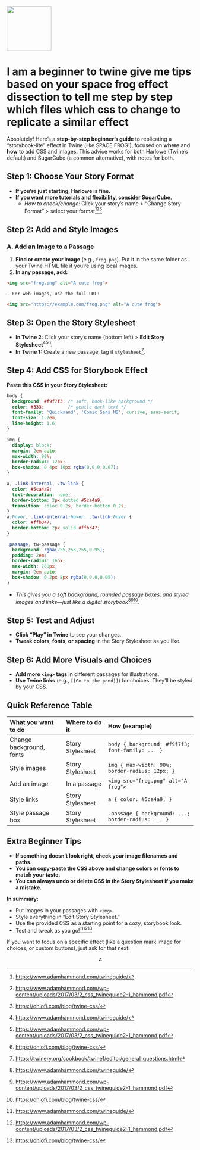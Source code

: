 <img src="https://r2cdn.perplexity.ai/pplx-full-logo-primary-dark%402x.png" class="logo" width="120"/>

# I am a beginner to twine give me tips based on your space frog effect dissection to tell me step by step which files which css to change to replicate a similar effect

Absolutely! Here’s a **step-by-step beginner’s guide** to replicating a “storybook-lite” effect in Twine (like SPACE FROG!), focused on **where** and **how** to add CSS and images. This advice works for both Harlowe (Twine’s default) and SugarCube (a common alternative), with notes for both.

## **Step 1: Choose Your Story Format**

- **If you’re just starting, Harlowe is fine.**
- **If you want more tutorials and flexibility, consider SugarCube.**
    - *How to check/change:* Click your story’s name > “Change Story Format” > select your format[^1][^3][^5].


## **Step 2: Add and Style Images**

### **A. Add an Image to a Passage**

1. **Find or create your image** (e.g., `frog.png`). Put it in the same folder as your Twine HTML file if you’re using local images.
2. **In any passage, add:**

```html
<img src="frog.png" alt="A cute frog">
```

    - For web images, use the full URL:

```html
<img src="https://example.com/frog.png" alt="A cute frog">
```


## **Step 3: Open the Story Stylesheet**

- **In Twine 2:**
Click your story’s name (bottom left) > **Edit Story Stylesheet**[^1][^3][^5].
- **In Twine 1:**
Create a new passage, tag it `stylesheet`[^7].


## **Step 4: Add CSS for Storybook Effect**

**Paste this CSS in your Story Stylesheet:**

```css
body {
  background: #f9f7f3; /* soft, book-like background */
  color: #333;         /* gentle dark text */
  font-family: 'Quicksand', 'Comic Sans MS', cursive, sans-serif;
  font-size: 1.2em;
  line-height: 1.6;
}

img {
  display: block;
  margin: 2em auto;
  max-width: 90%;
  border-radius: 12px;
  box-shadow: 0 4px 16px rgba(0,0,0,0.07);
}

a, .link-internal, .tw-link {
  color: #5ca4a9;
  text-decoration: none;
  border-bottom: 2px dotted #5ca4a9;
  transition: color 0.2s, border-bottom 0.2s;
}
a:hover, .link-internal:hover, .tw-link:hover {
  color: #ffb347;
  border-bottom: 2px solid #ffb347;
}

.passage, tw-passage {
  background: rgba(255,255,255,0.95);
  padding: 2em;
  border-radius: 16px;
  max-width: 700px;
  margin: 2em auto;
  box-shadow: 0 2px 8px rgba(0,0,0,0.05);
}
```

- *This gives you a soft background, rounded passage boxes, and styled images and links—just like a digital storybook*[^1][^3][^5].


## **Step 5: Test and Adjust**

- **Click “Play” in Twine** to see your changes.
- **Tweak colors, fonts, or spacing** in the Story Stylesheet as you like.


## **Step 6: Add More Visuals and Choices**

- **Add more `<img>` tags** in different passages for illustrations.
- **Use Twine links** (e.g., `[[Go to the pond]]`) for choices. They’ll be styled by your CSS.


## **Quick Reference Table**

| What you want to do | Where to do it | How (example) |
| :-- | :-- | :-- |
| Change background, fonts | Story Stylesheet | `body { background: #f9f7f3; font-family: ... }` |
| Style images | Story Stylesheet | `img { max-width: 90%; border-radius: 12px; }` |
| Add an image | In a passage | `<img src="frog.png" alt="A frog">` |
| Style links | Story Stylesheet | `a { color: #5ca4a9; }` |
| Style passage box | Story Stylesheet | `.passage { background: ...; border-radius: ... }` |

## **Extra Beginner Tips**

- **If something doesn’t look right, check your image filenames and paths.**
- **You can copy-paste the CSS above and change colors or fonts to match your taste.**
- **You can always undo or delete CSS in the Story Stylesheet if you make a mistake.**

**In summary:**

- Put images in your passages with `<img>`.
- Style everything in “Edit Story Stylesheet.”
- Use the provided CSS as a starting point for a cozy, storybook look.
- Test and tweak as you go![^1][^3][^5]

If you want to focus on a specific effect (like a question mark image for choices, or custom buttons), just ask for that next!

<div style="text-align: center">⁂</div>

[^1]: https://www.adamhammond.com/twineguide/

[^2]: https://twinery.org/forum/discussion/1528/css-is-your-friend-the-basics-of-changing-twines-default-appearance-for-newbs

[^3]: https://www.adamhammond.com/wp-content/uploads/2017/03/2_css_twineguide2-1_hammond.pdf

[^4]: https://www.reddit.com/r/twinegames/comments/1185hue/tutorial_recommendations_for_css/

[^5]: https://ohiofi.com/blog/twine-css/

[^6]: https://www.youtube.com/watch?v=l-8dTwUVT2E

[^7]: https://twinery.org/cookbook/twine1/editor/general_questions.html

[^8]: https://www.youtube.com/watch?v=_m-HDYjedO8

